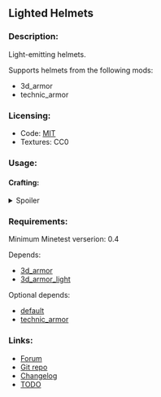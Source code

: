 ## Lighted Helmets

### Description:

Light-emitting helmets.

Supports helmets from the following mods:
- 3d_armor
- technic_armor

### Licensing:

- Code: [MIT](LICENSE.txt)
- Textures: CC0

### Usage:

#### Crafting:

<details><summary>Spoiler</summary>

```
╔══════════════════════╗
║    default:torch     ║
╠══════════════════════╣
║ default:mese_crystal ║
╠══════════════════════╣
║       helmet         ║
╚══════════════════════╝
```

</details>

### Requirements:

Minimum Minetest verserion: 0.4

Depends:
- [3d_armor][]
- [3d_armor_light](https://content.minetest.net/packages/AntumDeluge/3d_armor_light/)

Optional depends:
- [default](https://github.com/minetest/minetest_game/blob/master/mods/default)
- [technic_armor](https://github.com/stujones11/technic_armor)

### Links:

- [Forum](https://forum.minetest.net/viewtopic.php?t=27035)
- [Git repo](https://github.com/AntumMT/mod-lighted_helmets)
- [Changelog](changelog.txt)
- [TODO](TODO.txt)


[3d_armor]: https://content.minetest.net/packages/stu/3d_armor/
